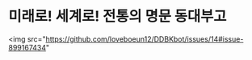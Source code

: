 # 미래로! 세계로! 전통의 명문 동대부고
<img src="https://github.com/loveboeun12/DDBKbot/issues/14#issue-899167434" </img>


